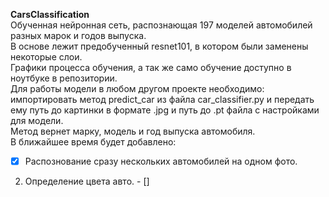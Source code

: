 **CarsClassification**  
Обученная нейронная сеть, распознающая 197 моделей автомобилей разных марок и годов выпуска.  
В основе лежит предобученный resnet101, в котором были заменены некоторые слои.   
Графики процесса обучения, а так же само обучение доступно в ноутбуке в репозитории.   
Для работы модели в любом другом проекте необходимо: импортировать метод predict_car из файла car_classifier.py и передать ему путь до картинки в формате .jpg и путь до .pt файла с настройками для модели.   
Метод вернет марку, модель и год выпуска автомобиля.  
В ближайшее время будет добавлено:  
- [x] Распознование сразу нескольких автомобилей на одном фото.  
2. Определение цвета авто.  - []
